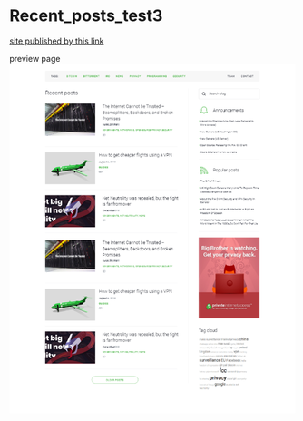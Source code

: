 # Recent_posts_test3

[site published by this link](https://alextheme.github.io/Recent_posts_test3/)

preview page
![Image alt](https://github.com/alextheme/Recent_posts_test3/blob/master/helpers/preview.png?raw=true "example page")
